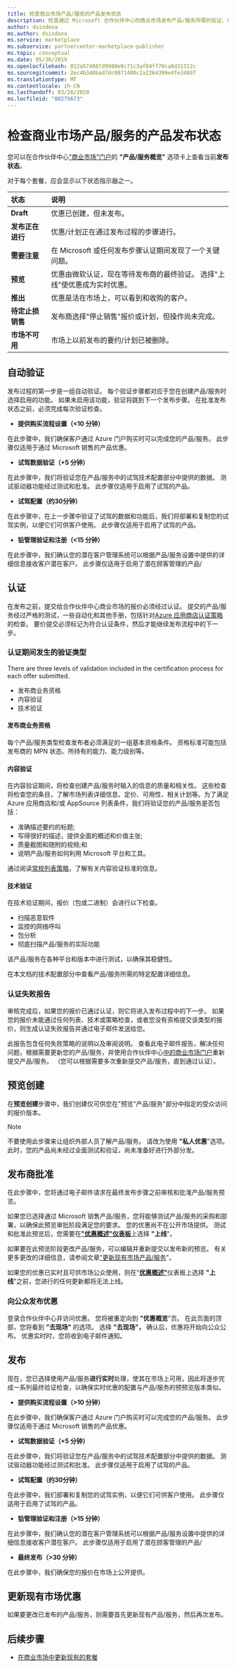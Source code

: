 ```yaml
---
title: 检查商业市场产品/服务的产品发布状态
description: 检查通过 Microsoft 合作伙伴中心的商业市场发布产品/服务所需的验证、认证和预览步骤的状态。
author: dsindona
ms.author: dsindona
ms.service: marketplace
ms.subservice: partnercenter-marketplace-publisher
ms.topic: conceptual
ms.date: 05/30/2019
ms.openlocfilehash: 012a574887d9980e0c71c3af84ff70ca8d31312c
ms.sourcegitcommit: 2ec4b3d0bad7dc0071400c2a2264399e4fe34897
ms.translationtype: MT
ms.contentlocale: zh-CN
ms.lasthandoff: 03/28/2020
ms.locfileid: "80275673"
---
```

# <a name="check-the-publishing-status-of-your-commercial-marketplace-offer"></a>检查商业市场产品/服务的产品发布状态

您可以在合作伙伴中心["商业市场"门户](https://partner.microsoft.com/dashboard/commercial-marketplace/offers)的 **"产品/服务概览"** 选项卡上查看当前**发布状态**。

对于每个套餐，应会显示以下状态指示器之一。

| **状态**    | **说明**  |
| :---------- | :-------------------|
| **Draft** | 优惠已创建，但未发布。 |
| **发布正在进行** | 优惠/计划正在通过发布过程的步骤进行。 |
| **需要注意** | 在 Microsoft 或任何发布步骤认证期间发现了一个关键问题。 |
| **预览** | 优惠由微软认证，现在等待发布商的最终验证。 选择"上线"使优惠成为实时优惠。 |
| **推出** | 优惠是活在市场上，可以看到和收购的客户。 |
| **待定止损销售** | 发布商选择"停止销售"报价或计划，但操作尚未完成。 |
| **市场不可用** | 市场上以前发布的要约/计划已被删除。 |

## <a name="automated-validation"></a>自动验证

发布过程的第一步是一组自动验证。 每个验证步骤都对应于您在创建产品/服务时选择启用的功能。 如果未启用该功能，验证将跳到下一个发布步骤。 在批准发布状态之前，必须完成每次验证检查。

- **提供购买流程设置（<10 分钟）**

在此步骤中，我们确保客户通过 Azure 门户购买时可以完成您的产品/服务。 此步骤仅适用于通过 Microsoft 销售的产品优惠。

- **试驾数据验证（+5 分钟）**

在此步骤中，我们将验证您在产品/服务中的试驾技术配置部分中提供的数据。 测试驱动器功能经过测试和批准。 此步骤仅适用于启用了试驾的产品。

- **试驾配置（约30分钟）**

在此步骤中，在上一步骤中验证了试驾的数据和功能后，我们将部署和复制您的试驾实例，以便它们可供客户使用。  此步骤仅适用于启用了试驾的产品。

- **铅管理验证和注册（<15 分钟）**

在此步骤中，我们确认您的潜在客户管理系统可以根据产品/服务设置中提供的详细信息接收客户潜在客户。 此步骤仅适用于启用了潜在顾客管理的产品/

## <a name="certification"></a>认证

在发布之前，提交给合作伙伴中心商业市场的报价必须经过认证。 提交的产品/服务经过严格的测试，一些自动化和其他手册，包括针对[Azure 应用商店认证策略](https://docs.microsoft.com/legal/marketplace/general-policies)的检查。 要价提交必须标记为符合认证条件，然后才能继续发布流程中的下一步。

### <a name="types-of-validation-that-take-place-during-certification"></a>认证期间发生的验证类型

There are three levels of validation included in the certification process for each offer submitted.

- 发布商业务资格
- 内容验证
- 技术验证

#### <a name="publisher-business-eligibility"></a>发布商业务资格

每个产品/服务类型检查发布者必须满足的一组基本资格条件。 资格标准可能包括发布商的 MPN 状态、所持有的能力、能力级别等。

#### <a name="content-validation"></a>内容验证

在内容验证期间，将检查创建产品/服务时输入的信息的质量和相关性。 这些检查将检查您的条目，了解市场列表详细信息、定价、可用性、相关计划等。为了满足 Azure 应用商店和/或 AppSource 列表条件，我们将验证您的产品/服务是否包括：

- 准确描述要约的标题;
- 写得很好的描述，提供全面的概述和价值主张;
- 质量截图和随附的视频;和
- 说明产品/服务如何利用 Microsoft 平台和工具。

通过阅读[常规列表策略](https://docs.microsoft.com/legal/marketplace/certification-policies#100-general)，了解有关内容验证标准的信息。

#### <a name="technical-validation"></a>技术验证

在技术验证期间，报价（包或二进制）会进行以下检查。
- 扫描恶意软件
- 监控的网络呼叫
- 包分析
- 彻底扫描产品/服务的实际功能

该产品/服务在各种平台和版本中进行测试，以确保其稳健性。

在本文档的技术配置部分中查看产品/服务所需的特定配置详细信息。

### <a name="certification-failure-report"></a>认证失败报告

审核完成后，如果您的报价已通过认证，则它将进入发布过程中的下一步。 如果您的报价未能通过任何列表、技术或策略检查，或者您没有资格提交该类型的报价，则生成认证失败报告并通过电子邮件发送给您。

此报告包含任何失败策略的说明以及审阅说明。 查看此电子邮件报告，解决任何问题，根据需要更新您的产品/服务，并使用合作伙伴中心[中的商业市场门户](https://partner.microsoft.com/dashboard/commercial-marketplace/offers)重新提交产品/服务。 （您可以根据需要多次重新提交产品/服务，直到通过认证）。

## <a name="preview-creation"></a>预览创建

在**预览创建**步骤中，我们创建仅可供您在"预览"产品/服务"部分中指定的受众访问的报价版本。

>[!Note]
> 不要使用此步骤来让组织外部人员了解产品/服务。 请改为使用 **"私人优惠**"选项。 此时，您的产品尚未经过全面测试和验证，尚未准备好进行外部分发。

## <a name="publisher-approval"></a>发布商批准

在此步骤中，您将通过电子邮件请求在最终发布步骤之前审核和批准产品/服务预览。

如果您已选择通过 Microsoft 销售产品/服务，您将能够测试产品/服务的采购和部署，以确保此预览审批阶段满足您的要求。 您的优惠尚不在公开市场提供。 测试和批准此预览后，您需要在[**"优惠概述"仪表板**](https://partner.microsoft.com/dashboard/commercial-marketplace/overview)上选择 **"上线**"。

如果要在此预览阶段更改产品/服务，可以编辑并重新提交以发布新的预览。 有关更多更改的详细信息，请参阅文章["更新现有市场产品/服务](#update-existing-marketplace-offers)"。

如果您的优惠已实时且可供市场公众使用，则在"[**优惠概述"**](https://partner.microsoft.com/dashboard/commercial-marketplace/overview)仪表板上选择 **"上线**"之前，您进行的任何更新都将无法上线。

### <a name="publish-offer-to-the-public"></a>向公众发布优惠

登录合作伙伴中心并访问优惠。 您将被重定向到 **"优惠概览**"页。 在此页面的顶部，您将看到 **"去现场"** 的选项。 选择 **"去现场"，** 确认后，优惠将开始向公众公布。 优惠实时时，您将收到电子邮件通知。

## <a name="publish"></a>发布

现在，您已选择使用产品/服务**进行实时**处理，使其在市场上可用，因此将逐步完成一系列最终验证检查，以确保实时优惠的配置与产品/服务的预预览版本类似。

- **提供购买流程设置（>10 分钟）**

在此步骤中，我们确保客户通过 Azure 门户购买时可以完成您的产品/服务。 此步骤仅适用于通过 Microsoft 销售的产品优惠。

- **试驾数据验证（+5 分钟）**

在此步骤中，我们将验证您在产品/服务中的试驾技术配置部分中提供的数据。 测试驱动器功能经过测试和批准。 此步骤仅适用于启用了试驾的产品。

- **试驾配置（约30分钟）**

在此步骤中，我们部署和复制您的试驾实例，以便它们可供客户使用。  此步骤仅适用于启用了试驾的产品。

- **铅管理验证和注册（>15 分钟）**

在此步骤中，我们确认您的潜在客户管理系统可以根据产品/服务设置中提供的详细信息接收客户潜在客户。 此步骤仅适用于启用了潜在顾客管理的产品/

- **最终发布（>30 分钟）**

在此步骤中，我们确保您的报价在市场上公开提供。

## <a name="update-existing-marketplace-offers"></a>更新现有市场优惠

如果要更改已发布的产品/服务，则需要首先更新现有产品/服务，然后再次发布。

## <a name="next-steps"></a>后续步骤

- [在商业市场中更新现有的套餐](./update-existing-offer.md)
